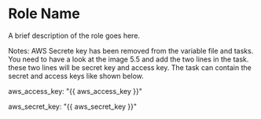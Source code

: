 Role Name
=========

A brief description of the role goes here.

Notes: 
AWS Secrete key has been removed from the variable file and tasks. You need to have a look at the image 5.5 and add the two lines in the task. these two lines will be secret key and access key. The task can contain the secret and access keys like shown below.

aws_access_key: "{{ aws_access_key }}"

aws_secret_key: "{{ aws_secret_key }}"

